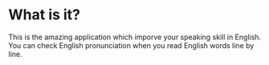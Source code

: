 <html>
<body>
<h1>What is it?</h1>
This is the amazing application which imporve your speaking skill in English.
You can check English pronunciation when you read English words line by line.

</body>
</html>
